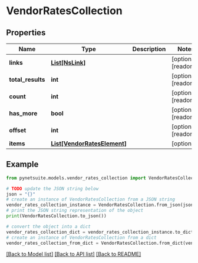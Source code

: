 # VendorRatesCollection


## Properties

Name | Type | Description | Notes
------------ | ------------- | ------------- | -------------
**links** | [**List[NsLink]**](NsLink.md) |  | [optional] [readonly] 
**total_results** | **int** |  | [optional] [readonly] 
**count** | **int** |  | [optional] [readonly] 
**has_more** | **bool** |  | [optional] [readonly] 
**offset** | **int** |  | [optional] [readonly] 
**items** | [**List[VendorRatesElement]**](VendorRatesElement.md) |  | [optional] 

## Example

```python
from pynetsuite.models.vendor_rates_collection import VendorRatesCollection

# TODO update the JSON string below
json = "{}"
# create an instance of VendorRatesCollection from a JSON string
vendor_rates_collection_instance = VendorRatesCollection.from_json(json)
# print the JSON string representation of the object
print(VendorRatesCollection.to_json())

# convert the object into a dict
vendor_rates_collection_dict = vendor_rates_collection_instance.to_dict()
# create an instance of VendorRatesCollection from a dict
vendor_rates_collection_from_dict = VendorRatesCollection.from_dict(vendor_rates_collection_dict)
```
[[Back to Model list]](../README.md#documentation-for-models) [[Back to API list]](../README.md#documentation-for-api-endpoints) [[Back to README]](../README.md)


